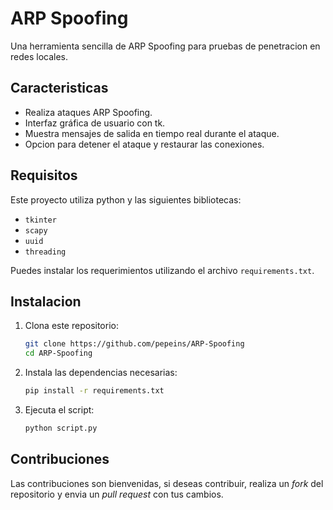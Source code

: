 # ARP Spoofing

Una herramienta sencilla de ARP Spoofing para pruebas de penetracion en redes locales.

## Caracteristicas

- Realiza ataques ARP Spoofing.
- Interfaz gráfica de usuario con tk.
- Muestra mensajes de salida en tiempo real durante el ataque.
- Opcion para detener el ataque y restaurar las conexiones.

## Requisitos

Este proyecto utiliza python y las siguientes bibliotecas:

- `tkinter`
- `scapy`
- `uuid`
- `threading`

Puedes instalar los requerimientos utilizando el archivo `requirements.txt`.

## Instalacion

1. Clona este repositorio:

   ```bash
   git clone https://github.com/pepeins/ARP-Spoofing
   cd ARP-Spoofing
   ```

2. Instala las dependencias necesarias:

   ```bash
   pip install -r requirements.txt
   ```

3. Ejecuta el script:

   ```bash
   python script.py
   ```

## Contribuciones

Las contribuciones son bienvenidas, si deseas contribuir, realiza un *fork* del repositorio y envia un *pull request* con tus cambios.
